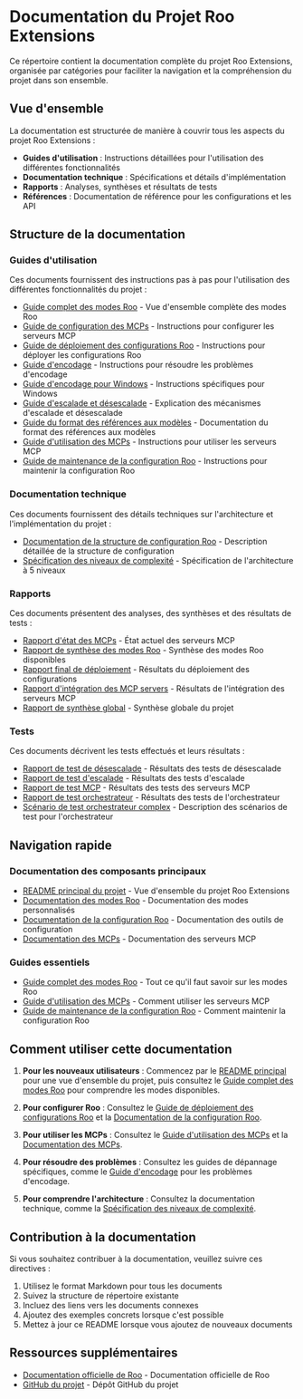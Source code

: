# Documentation du Projet Roo Extensions

Ce répertoire contient la documentation complète du projet Roo Extensions, organisée par catégories pour faciliter la navigation et la compréhension du projet dans son ensemble.

## Vue d'ensemble

La documentation est structurée de manière à couvrir tous les aspects du projet Roo Extensions :

- **Guides d'utilisation** : Instructions détaillées pour l'utilisation des différentes fonctionnalités
- **Documentation technique** : Spécifications et détails d'implémentation
- **Rapports** : Analyses, synthèses et résultats de tests
- **Références** : Documentation de référence pour les configurations et les API

## Structure de la documentation

### Guides d'utilisation

Ces documents fournissent des instructions pas à pas pour l'utilisation des différentes fonctionnalités du projet :

- [Guide complet des modes Roo](guide-complet-modes-roo.md) - Vue d'ensemble complète des modes Roo
- [Guide de configuration des MCPs](guide-configuration-mcps.md) - Instructions pour configurer les serveurs MCP
- [Guide de déploiement des configurations Roo](guides/guide-deploiement-configurations-roo.md) - Instructions pour déployer les configurations Roo
- [Guide d'encodage](guides/guide-encodage.md) - Instructions pour résoudre les problèmes d'encodage
- [Guide d'encodage pour Windows](guides/guide-encodage-windows.md) - Instructions spécifiques pour Windows
- [Guide d'escalade et désescalade](guides/guide-escalade-desescalade.md) - Explication des mécanismes d'escalade et désescalade
- [Guide du format des références aux modèles](guides/guide-format-references-modeles-roo.md) - Documentation du format des références aux modèles
- [Guide d'utilisation des MCPs](guides/guide-utilisation-mcps.md) - Instructions pour utiliser les serveurs MCP
- [Guide de maintenance de la configuration Roo](guides/guide-maintenance-configuration-roo.md) - Instructions pour maintenir la configuration Roo

### Documentation technique

Ces documents fournissent des détails techniques sur l'architecture et l'implémentation du projet :

- [Documentation de la structure de configuration Roo](guides/documentation-structure-configuration-roo.md) - Description détaillée de la structure de configuration
- [Spécification des niveaux de complexité](architecture/specification-n-niveaux-complexite.md) - Spécification de l'architecture à 5 niveaux

### Rapports

Ces documents présentent des analyses, des synthèses et des résultats de tests :

- [Rapport d'état des MCPs](rapport-etat-mcps.md) - État actuel des serveurs MCP
- [Rapport de synthèse des modes Roo](rapport-synthese-modes-roo.md) - Synthèse des modes Roo disponibles
- [Rapport final de déploiement](rapports/rapport-final-deploiement.md) - Résultats du déploiement des configurations
- [Rapport d'intégration des MCP servers](rapports/rapport-integration-mcp-servers.md) - Résultats de l'intégration des serveurs MCP
- [Rapport de synthèse global](rapports/rapport-synthese-global.md) - Synthèse globale du projet

### Tests

Ces documents décrivent les tests effectués et leurs résultats :

- [Rapport de test de désescalade](tests/rapport-test-desescalade.md) - Résultats des tests de désescalade
- [Rapport de test d'escalade](tests/rapport-test-escalade.md) - Résultats des tests d'escalade
- [Rapport de test MCP](tests/rapport-test-mcp.md) - Résultats des tests des serveurs MCP
- [Rapport de test orchestrateur](tests/rapport-test-orchestrateur.md) - Résultats des tests de l'orchestrateur
- [Scénario de test orchestrateur complex](tests/scenario-test-orchestrateur-complex.md) - Description des scénarios de test pour l'orchestrateur

## Navigation rapide

### Documentation des composants principaux

- [README principal du projet](../README.md) - Vue d'ensemble du projet Roo Extensions
- [Documentation des modes Roo](../roo-modes/README.md) - Documentation des modes personnalisés
- [Documentation de la configuration Roo](../roo-config/README.md) - Documentation des outils de configuration
- [Documentation des MCPs](../mcps/README.md) - Documentation des serveurs MCP

### Guides essentiels

- [Guide complet des modes Roo](guide-complet-modes-roo.md) - Tout ce qu'il faut savoir sur les modes Roo
- [Guide d'utilisation des MCPs](guides/guide-utilisation-mcps.md) - Comment utiliser les serveurs MCP
- [Guide de maintenance de la configuration Roo](guides/guide-maintenance-configuration-roo.md) - Comment maintenir la configuration Roo

## Comment utiliser cette documentation

1. **Pour les nouveaux utilisateurs** : Commencez par le [README principal](../README.md) pour une vue d'ensemble du projet, puis consultez le [Guide complet des modes Roo](guide-complet-modes-roo.md) pour comprendre les modes disponibles.

2. **Pour configurer Roo** : Consultez le [Guide de déploiement des configurations Roo](guides/guide-deploiement-configurations-roo.md) et la [Documentation de la configuration Roo](../roo-config/README.md).

3. **Pour utiliser les MCPs** : Consultez le [Guide d'utilisation des MCPs](guides/guide-utilisation-mcps.md) et la [Documentation des MCPs](../mcps/README.md).

4. **Pour résoudre des problèmes** : Consultez les guides de dépannage spécifiques, comme le [Guide d'encodage](guides/guide-encodage.md) pour les problèmes d'encodage.

5. **Pour comprendre l'architecture** : Consultez la documentation technique, comme la [Spécification des niveaux de complexité](architecture/specification-n-niveaux-complexite.md).

## Contribution à la documentation

Si vous souhaitez contribuer à la documentation, veuillez suivre ces directives :

1. Utilisez le format Markdown pour tous les documents
2. Suivez la structure de répertoire existante
3. Incluez des liens vers les documents connexes
4. Ajoutez des exemples concrets lorsque c'est possible
5. Mettez à jour ce README lorsque vous ajoutez de nouveaux documents

## Ressources supplémentaires

- [Documentation officielle de Roo](https://docs.roo.ai) - Documentation officielle de Roo
- [GitHub du projet](https://github.com/votre-utilisateur/roo-extensions) - Dépôt GitHub du projet